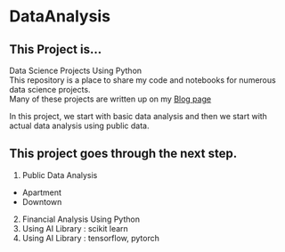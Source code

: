 # DataAnalysis
## This Project is...
Data Science Projects Using Python <br/> 
This repository is a place to share my code and notebooks for numerous data science projects. <br/>
Many of these projects are written up on my [Blog page](https://0ver-grow.tistory.com/)

In this project, we start with basic data analysis and then we start with actual data analysis using public data.

## This project goes through the next step.
1. Public Data Analysis
- Apartment
- Downtown
2. Financial Analysis Using Python
3. Using AI Library : scikit learn
4. Using AI Library : tensorflow, pytorch
